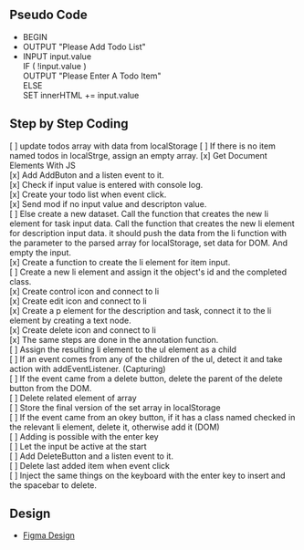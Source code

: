 ## Pseudo Code
- BEGIN
- OUTPUT "Please Add Todo List"
- INPUT input.value </br>
    IF ( !input.value ) </br>
    OUTPUT "Please Enter A Todo Item" </br>
    ELSE </br>
    SET innerHTML += input.value </br>    

## Step by Step Coding
[ ] update todos array with data from localStorage
[ ] If there is no item named todos in localStrge, assign an empty array.
[x] Get Document Elements With JS </br> 
[x] Add AddButon and a listen event to it. </br> 
[x] Check if input value is entered with console log. </br> 
[x] Create your todo list when event click. </br>
[x] Send mod if no input value and descripton value. </br>
[ ] Else create a new dataset. Call the function that creates the new li element for task input data. Call the function that creates the new li element for description input data. it should push the data from the li function with the parameter to the parsed array for localStorage, set data for DOM. And empty the input.</br> 
[x] Create a function to create the li element for item input.</br>
[ ] Create a new li element and assign it the object's id and the completed class.</br>
[x] Create control icon and connect to li</br>
[x] Create edit icon and connect to li</br>
[x] Create a p element for the description and task, connect it to the li element by creating a text node.</br>
[x] Create delete icon and connect to li</br>
[x] The same steps are done in the annotation function.</br>
[ ] Assign the resulting li element to the ul element as a child </br>
[ ] If an event comes from any of the children of the ul, detect it and take action with addEventListener. (Capturing)</br>
[ ] If the event came from a delete button, delete the parent of the delete button from the DOM.</br>
[ ] Delete related element of array</br>
[ ] Store the final version of the set array in localStorage</br>
[ ] If the event came from an okey button, if it has a class named checked in the relevant li element, delete it, otherwise add it (DOM)</br>
[ ] Adding is possible with the enter key</br>
[ ] Let the input be active at the start</br>
[ ] Add DeleteButton and a listen event to it. </br> 
[ ] Delete last added item when event click </br> 
[ ] Inject the same things on the keyboard with the enter key to insert and the spacebar to delete. </br> 

## Design
- [Figma Design](https://www.figma.com/file/Po79NBfsNv6HeDX5ov9KON/Todo-App-%7C-JS?node-id=0%3A1)